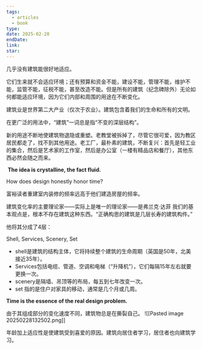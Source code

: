```yaml
---
tags:
  - articles
  - book
type: 
date: 2025-02-28
endDate: 
link: 
star: 
---
```






几乎没有建筑能很好地适应。

它们生来就不会适应环境；还有预算和资金不能，建设不能，管理不能，维护不能，监管不能，征税不能，甚至改造不能。但是所有的建筑（纪念碑除外）无论如何都能适应环境，因为它们内部和周围的用途在不断变化。

建筑业是世界第二大产业（仅次于农业）。建筑包含着我们的生命和所有的文明。

在更广泛的用法中，“建筑”一词总是指“不变的深层结构”。

新的用途不断地使建筑物退隐或重塑。老教堂被拆掉了，尽管它很可爱，因为教区居民都走了，找不到其他用途。老工厂，最朴素的建筑，不断复兴：首先是轻工业的集合，然后是艺术家的工作室，然后是办公室（一楼有精品店和餐厅），其他东西必然会随之而来。

 **The idea is crystalline, the fact fluid.**


How does design honestly honor time?

富裕读者重建室内装修的频率远高于他们建造房屋的频率。

建筑变化率的主要理论家——实际上是唯一的理论家——是弗兰克·达菲
我们的基本观点是，根本不存在建筑这种东西。“正确构思的建筑是几层长寿的建筑构件。”

他将其分成了4层：

Shell, Services, Scenery, Set

- shell是建筑的结构主体，它将持续整个建筑的生命周期（英国是50年，北美接近35年）。
- Services包括电缆、管道、空调和电梯（“升降机”），它们每隔15年左右就要更换一次。
- scenery是隔墙、吊顶等的布局，每五到七年改变一次。
- set 指的是住户对家具的移动，通常是几个月或几周。


**Time is the essence of the real design problem.**


由于其组成部分的变化速度不同，建筑物总是在撕裂自己。
![[Pasted image 20250228132502.png]]


年龄加上适应性是使建筑受到喜爱的原因。建筑向居住者学习，居住者也向建筑学习。

